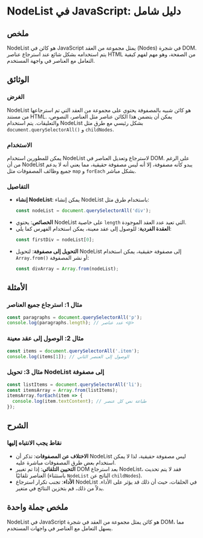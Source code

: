 <!--
Meta Description: # NodeList في JavaScript: دليل شامل ## ملخص NodeList هو كائن في JavaScript يمثل مجموعة من العقد (Nodes) في شجرة DOM. يتم استخدامه بشكل شائع عند استرجا...
Meta Keywords: nodelist, javascript, const, العناصر, يمكن
-->

# NodeList في JavaScript: دليل شامل

## ملخص
NodeList هو كائن في JavaScript يمثل مجموعة من العقد (Nodes) في شجرة DOM. يتم استخدامه بشكل شائع عند استرجاع عناصر HTML من الصفحة، وهو مهم لفهم كيفية التعامل مع العناصر في واجهة المستخدم.

## الوثائق
### الغرض
NodeList هو كائن شبيه بالمصفوفة يحتوي على مجموعة من العقد التي تم استرجاعها من مستند HTML. يمكن أن يتضمن هذا الكائن عناصر مثل العناصر، النصوص، والتعليقات. يتم استخدام NodeList بشكل رئيسي مع طرق مثل `document.querySelectorAll()` و `childNodes`.

### الاستخدام
يمكن للمطورين استخدام NodeList لاسترجاع وتعديل العناصر في DOM. على الرغم من أن NodeList يبدو كأنه مصفوفة، إلا أنه ليس مصفوفة حقيقية، مما يعني أنه لا يدعم جميع وظائف المصفوفات مثل `map` و `forEach` بشكل مباشر.

### التفاصيل
- **إنشاء NodeList**: يمكن إنشاء NodeList باستخدام طرق مثل:
  ```javascript
  const nodeList = document.querySelectorAll('div');
  ```
- **الخصائص**: يحتوي NodeList على خاصية `length` التي تعيد عدد العقد الموجودة.
- **العقدة الفردية**: للوصول إلى عقد معينة، يمكن استخدام الفهرس كما يلي:
  ```javascript
  const firstDiv = nodeList[0];
  ```
- **التحويل إلى مصفوفة**: لتحويل NodeList إلى مصفوفة حقيقية، يمكن استخدام `Array.from()` أو نشر المصفوفة:
  ```javascript
  const divArray = Array.from(nodeList);
  ```

## الأمثلة
### مثال 1: استرجاع جميع العناصر
```javascript
const paragraphs = document.querySelectorAll('p');
console.log(paragraphs.length); // عدد عناصر <p>
```

### مثال 2: الوصول إلى عقد معينة
```javascript
const items = document.querySelectorAll('.item');
console.log(items[1]); // الوصول إلى العنصر الثاني
```

### مثال 3: تحويل NodeList إلى مصفوفة
```javascript
const listItems = document.querySelectorAll('li');
const itemsArray = Array.from(listItems);
itemsArray.forEach(item => {
  console.log(item.textContent); // طباعة نص كل عنصر
});
```

## الشرح
### نقاط يجب الانتباه إليها
- **الاختلاف عن المصفوفات**: تذكر أن NodeList ليس مصفوفة حقيقية، لذا لا يمكن استخدام بعض طرق المصفوفات مباشرة عليه.
- **التحيين التلقائي**: إذا تم تغيير DOM بعد استرجاع NodeList، فقد لا يتم تحديث العناصر تلقائيًا (باستثناء `NodeList` الناتج عن `childNodes`).
- **الأداء**: تجنب تكرار استرجاع NodeList في الحلقات، حيث أن ذلك قد يؤثر على الأداء. بدلاً من ذلك، قم بتخزين النتائج في متغير.

## ملخص جملة واحدة
NodeList في JavaScript هو كائن يمثل مجموعة من العقد في شجرة DOM، مما يسهل التعامل مع العناصر في واجهات المستخدم.